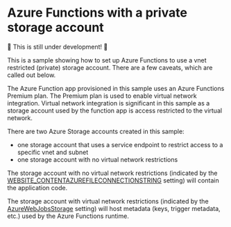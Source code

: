 # Azure Functions with a private storage account

:construction: This is still under development! :construction:

This is a sample showing how to set up Azure Functions to use a vnet restricted (private) storage account.  There are a few caveats, which are called out below.

The Azure Function app provisioned in this sample uses an Azure Functions Premium plan.  The Premium plan is used to enable virtual network integration.  Virtual network integration is significant in this sample as a storage account used by the function app is access restricted to the virtual network.

There are two Azure Storage accounts created in this sample:

- one storage account that uses a service endpoint to restrict access to a specific vnet and subnet
- one storage account with no virtual network restrictions

The storage account with no virtual network restrictions (indicated by the [WEBSITE_CONTENTAZUREFILECONNECTIONSTRING](https://docs.microsoft.com/azure/azure-functions/functions-app-settings#website_contentazurefileconnectionstring) setting) will contain the application code.

The storage account with virtual network restrictions (indicated by the [AzureWebJobsStorage](https://docs.microsoft.com/azure/azure-functions/functions-app-settings#azurewebjobsstorage) setting) will host metadata (keys, trigger metadata, etc.) used by the Azure Functions runtime.
